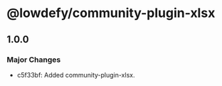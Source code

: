 # @lowdefy/community-plugin-xlsx

## 1.0.0

### Major Changes

- c5f33bf: Added community-plugin-xlsx.

